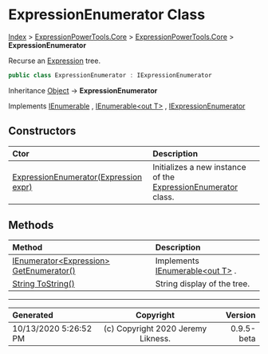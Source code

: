 ﻿# ExpressionEnumerator Class

[Index](../index.md) > [ExpressionPowerTools.Core](ExpressionPowerTools.Core.a.md) > [ExpressionPowerTools.Core](ExpressionPowerTools.Core.n.md) > **ExpressionEnumerator**

Recurse an [Expression](https://docs.microsoft.com/dotnet/api/system.linq.expressions.expression) tree.

```csharp
public class ExpressionEnumerator : IExpressionEnumerator
```

Inheritance [Object](https://docs.microsoft.com/dotnet/api/system.object) → **ExpressionEnumerator**

Implements  [IEnumerable](https://docs.microsoft.com/dotnet/api/system.collections.ienumerable) ,  [IEnumerable&lt;out T>](https://docs.microsoft.com/dotnet/api/system.collections.generic.ienumerable-1) ,  [IExpressionEnumerator](ExpressionPowerTools.Core.Signatures.IExpressionEnumerator.i.md) 

## Constructors

| Ctor | Description |
| :-- | :-- |
| [ExpressionEnumerator(Expression expr)](ExpressionPowerTools.Core.ExpressionEnumerator.ctor.md#expressionenumeratorexpression-expr) | Initializes a new instance of the [ExpressionEnumerator](ExpressionPowerTools.Core.ExpressionEnumerator.cs.md) class. |
## Methods

| Method | Description |
| :-- | :-- |
| [IEnumerator&lt;Expression> GetEnumerator()](ExpressionPowerTools.Core.ExpressionEnumerator.GetEnumerator.m.md) | Implements [IEnumerable&lt;out T>](https://docs.microsoft.com/dotnet/api/system.collections.generic.ienumerable-1) . |
| [String ToString()](ExpressionPowerTools.Core.ExpressionEnumerator.ToString.m.md) | String display of the tree. |

---

| Generated | Copyright | Version |
| :-- | :-: | --: |
| 10/13/2020 5:26:52 PM | (c) Copyright 2020 Jeremy Likness. | 0.9.5-beta |
